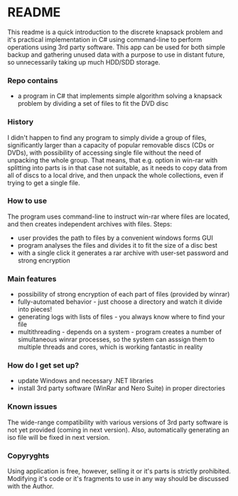 # README #

This readme is a quick introduction to the discrete knapsack problem and it's practical implementation in C# using command-line to perform operations using 3rd party software. This app can be used for both simple backup and gathering unused data with a purpose to use in distant future, so unnecessarily taking up much HDD/SDD storage.

### Repo contains ###
* a program in C# that implements simple algorithm solving a knapsack problem by dividing a set of files to fit the DVD disc 

### History ###
I didn't happen to find any program to simply divide a group of files, significantly larger than a capacity of popular removable discs (CDs or DVDs), with possibility of accessing single file without the need of unpacking the whole group. That means, that e.g. option in win-rar with splitting into parts is in that case not suitable, as it needs to copy data from all of discs to a local drive, and then unpack the whole collections, even if trying to get a single file.

### How to use ###

The program uses command-line to instruct win-rar where files are located, and then creates independent archives with files.
Steps:
- user provides the path to files by a convenient windows forms GUI
- program analyses the files and divides it to fit the size of a disc best
- with a single click it generates a rar archive with user-set password and strong encryption


### Main features ###
* possibility of strong encryption of each part of files (provided by winrar)
* fully-automated behavior - just choose a directory and watch it divide into pieces!
* generating logs with lists of files - you always know where to find your file
* multithreading - depends on a system - program creates a number of simultaneous winrar processes, so the system can asssign them to multiple threads and cores, which is working fantastic in reality 

### How do I get set up? ###

* update Windows and necessary .NET libraries
* install 3rd party software (WinRar and Nero Suite) in proper directories 

### Known issues ###
The wide-range compatibility with various versions of 3rd party software is not yet provided (coming in next version). Also, automatically generating an iso file will be fixed in next version.
### Copyryghts ###
Using application is free, however, selling it or it's parts is strictly prohibited. Modifying it's code or it's fragments to use in any way should be discussed with the Author.